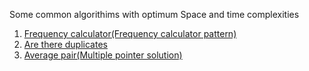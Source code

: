 Some common algorithims with optimum Space and time complexities

1. [Frequency calculator(Frequency calculator pattern)](https://github.com/ishan123456789/algos/blob/main/frequencyCalculator.js)
2. [Are there duplicates](https://github.com/ishan123456789/algos/blob/main/areThereDuplicate.js)
3. [Average pair(Multiple pointer solution)](https://github.com/ishan123456789/algos/blob/main/averagePair.js)
